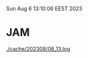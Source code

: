 Sun Aug  6 13:10:06 EEST 2023
# JAM
<a href='./cache/202308/06_13.log'>./cache/202308/06_13.log</a>
